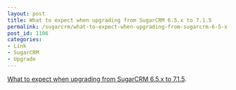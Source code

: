 ```yaml
---
layout: post
title: What to expect when upgrading from SugarCRM 6.5.x to 7.1.5
permalink: /sugarcrm/what-to-expect-when-upgrading-from-sugarcrm-6-5-x-to-7-1-5
post_id: 1106
categories:
- Link
- SugarCRM
- Upgrade
---
```


[What to expect when upgrading from SugarCRM 6.5.x to 7.1.5](http://support.sugarcrm.com/04_Find_Answers/02KB/02Administration/100Install/What_to_Expect_When_Upgrading_to_7.1.5).

